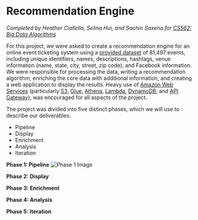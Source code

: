 # Recommendation Engine
*Completed by Heather Ciallella, Selina Hui, and Sachin Saxena for [CS562: Big Data Algorithms](https://crab.rutgers.edu/~shende/cs562/index.html)*

For this project, we were asked to create a recommendation engine for an online event ticketing system using a [provided dataset](https://github.com/geoffrey-young/RecommendationEngine/blob/master/data) of 81,497 events, including unique identifiers, names, descriptions, hashtags, venue information (name, state, city, street, zip code), and Facebook information. We were responsible for processing the data, writing a recommendation algorithm, enriching the core data with additional information, and creating a web application to display the results. Heavy use of [Amazon Web Services](https://aws.amazon.com/) (particularly [S3](https://aws.amazon.com/s3/), [Glue](https://aws.amazon.com/glue/), [Athena](https://aws.amazon.com/athena/), [Lambda](https://aws.amazon.com/lambda/), [DynamoDB](https://aws.amazon.com/dynamodb), and [API Gateway](https://aws.amazon.com/api-gateway/)), was encouraged for all aspects of the project.

The project was divided into five distinct phases, which we will use to describe our deliverables:
* Pipeline
* Display
* Enrichment
* Analysis
* Iteration

**Phase 1: Pipeline**
![Phase 1 Image](https://github.com/heatherciallella/recommendation-engine/blob/master/RecommendProject%20Diagram.png)

**Phase 2: Display**

**Phase 3: Enrichment**


**Phase 4: Analysis**

**Phase 5: Iteration**
